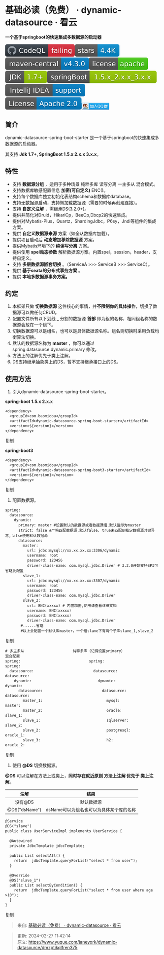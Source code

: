 # 基础必读（免费） · dynamic-datasource · 看云

**一个基于springboot的快速集成多数据源的启动器**

![1709005325181-01addfae-43cd-4617-ba76-d2a68a05ad9d.svg](./img/cvd4kmvse0ynfuoc/1709005325181-01addfae-43cd-4617-ba76-d2a68a05ad9d-038078.svg)![1709005323369-8e3ea6f0-d164-4269-82a2-37148812ecf9.svg](./img/cvd4kmvse0ynfuoc/1709005323369-8e3ea6f0-d164-4269-82a2-37148812ecf9-970713.svg)![1709005323754-21a04408-e1e8-403f-993d-1d5d672f13cf.svg](./img/cvd4kmvse0ynfuoc/1709005323754-21a04408-e1e8-403f-993d-1d5d672f13cf-414431.svg)![1709005323361-61270a43-f2e9-4998-b9c4-b7c9748d6da4.svg](./img/cvd4kmvse0ynfuoc/1709005323361-61270a43-f2e9-4998-b9c4-b7c9748d6da4-892427.svg)![1709005323371-0481ecae-a77a-4657-adef-5f5acc6a1ca6.svg](./img/cvd4kmvse0ynfuoc/1709005323371-0481ecae-a77a-4657-adef-5f5acc6a1ca6-142977.svg)![1709005323751-6accfc73-1f83-4f24-8ca0-a7c2e440c086.svg](./img/cvd4kmvse0ynfuoc/1709005323751-6accfc73-1f83-4f24-8ca0-a7c2e440c086-864986.svg)![1709005323792-d812aa7e-3d4b-4c2c-897c-cf736274ced7.svg](./img/cvd4kmvse0ynfuoc/1709005323792-d812aa7e-3d4b-4c2c-897c-cf736274ced7-841717.svg)![1709005323791-3d804aa7-4a97-4907-b2f7-ca0f8704ab89.svg](./img/cvd4kmvse0ynfuoc/1709005323791-3d804aa7-4a97-4907-b2f7-ca0f8704ab89-355896.svg)![1709005324367-72c7accf-99cc-45ba-bb0c-0f98e839fc57.png](./img/cvd4kmvse0ynfuoc/1709005324367-72c7accf-99cc-45ba-bb0c-0f98e839fc57-902265.png)

## 简介
dynamic-datasource-spring-boot-starter 是一个基于springboot的快速集成多数据源的启动器。

其支持 **Jdk 1.7+, SpringBoot 1.5.x 2.x.x 3.x.x**。

## 特性
+ 支持 **数据源分组** ，适用于多种场景 纯粹多库 读写分离 一主多从 混合模式。
+ 支持数据库敏感配置信息 **加密(可自定义)** ENC()。
+ 支持每个数据库独立初始化表结构schema和数据库database。
+ 支持无数据源启动，支持懒加载数据源（需要的时候再创建连接）。
+ 支持 **自定义注解** ，需继承DS(3.2.0+)。
+ 提供并简化对Druid，HikariCp，BeeCp,Dbcp2的快速集成。
+ 提供对Mybatis-Plus，Quartz，ShardingJdbc，P6sy，Jndi等组件的集成方案。
+ 提供 **自定义数据源来源** 方案（如全从数据库加载）。
+ 提供项目启动后 **动态增加移除数据源** 方案。
+ 提供Mybatis环境下的 **纯读写分离** 方案。
+ 提供使用 **spel动态参数** 解析数据源方案。内置spel，session，header，支持自定义。
+ 支持 **多层数据源嵌套切换** 。（ServiceA >>> ServiceB >>> ServiceC）。
+ 提供 **基于seata的分布式事务方案** 。
+ 提供 **本地多数据源事务方案。**

## 约定
1. 本框架只做 **切换数据源** 这件核心的事情，并**不限制你的具体操作**，切换了数据源可以做任何CRUD。
2. 配置文件所有以下划线 _ 分割的数据源 **首部** 即为组的名称，相同组名称的数据源会放在一个组下。
3. 切换数据源可以是组名，也可以是具体数据源名称。组名则切换时采用负载均衡算法切换。
4. 默认的数据源名称为 **master** ，你可以通过 spring.datasource.dynamic.primary 修改。
5. 方法上的注解优先于类上注解。
6. DS支持继承抽象类上的DS，暂不支持继承接口上的DS。

## 使用方法
1. 引入dynamic-datasource-spring-boot-starter。

**spring-boot 1.5.x 2.x.x**

```plain
<dependency>
  <groupId>com.baomidou</groupId>
  <artifactId>dynamic-datasource-spring-boot-starter</artifactId>
  <version>${version}</version>
</dependency>
```

复制

**spring-boot3**

```plain
<dependency>
  <groupId>com.baomidou</groupId>
  <artifactId>dynamic-datasource-spring-boot3-starter</artifactId>
  <version>${version}</version>
</dependency>
```

复制

1. 配置数据源。

```plain
spring:
  datasource:
    dynamic:
      primary: master #设置默认的数据源或者数据源组,默认值即为master
      strict: false #严格匹配数据源,默认false. true未匹配到指定数据源时抛异常,false使用默认数据源
      datasource:
        master:
          url: jdbc:mysql://xx.xx.xx.xx:3306/dynamic
          username: root
          password: 123456
          driver-class-name: com.mysql.jdbc.Driver # 3.2.0开始支持SPI可省略此配置
        slave_1:
          url: jdbc:mysql://xx.xx.xx.xx:3307/dynamic
          username: root
          password: 123456
          driver-class-name: com.mysql.jdbc.Driver
        slave_2:
          url: ENC(xxxxx) # 内置加密,使用请查看详细文档
          username: ENC(xxxxx)
          password: ENC(xxxxx)
          driver-class-name: com.mysql.jdbc.Driver
       #......省略
       #以上会配置一个默认库master，一个组slave下有两个子库slave_1,slave_2
```

复制

```plain
# 多主多从                      纯粹多库（记得设置primary）                   混合配置
spring:                               spring:                               spring:
  datasource:                           datasource:                           datasource:
    dynamic:                              dynamic:                              dynamic:
      datasource:                           datasource:                           datasource:
        master_1:                             mysql:                                master:
        master_2:                             oracle:                               slave_1:
        slave_1:                              sqlserver:                            slave_2:
        slave_2:                              postgresql:                           oracle_1:
        slave_3:                              h2:                                   oracle_2:
```

复制

1. 使用 **@DS** 切换数据源。

**@DS** 可以注解在方法上或类上，**同时存在就近原则 方法上注解 优先于 类上注解**。

| 注解 | 结果 |
| :---: | :---: |
| 没有@DS | 默认数据源 |
| @DS("dsName") | dsName可以为组名也可以为具体某个库的名称 |


```plain
@Service
@DS("slave")
public class UserServiceImpl implements UserService {

  @Autowired
  private JdbcTemplate jdbcTemplate;

  public List selectAll() {
    return  jdbcTemplate.queryForList("select * from user");
  }
  
  @Override
  @DS("slave_1")
  public List selectByCondition() {
    return  jdbcTemplate.queryForList("select * from user where age >10");
  }
}
```

复制  


> 来自: [基础必读（免费） · dynamic-datasource · 看云](https://www.kancloud.cn/tracy5546/dynamic-datasource/2264611)
>



> 更新: 2024-02-27 11:42:14  
> 原文: <https://www.yuque.com/janeyork/dynamic-datasource/dmzptikqlfren375>